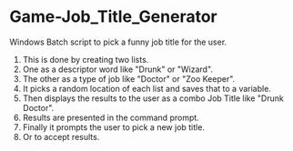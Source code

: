 # Game-Job_Title_Generator
Windows Batch script to pick a funny job title for the user.

1) This is done by creating two lists.
2) One as a descriptor word like "Drunk" or "Wizard".
3) The other as a type of job like "Doctor" or "Zoo Keeper".
4) It picks a random location of each list and saves that to a variable.
5) Then displays the results to the user as a combo Job Title like "Drunk Doctor".
6) Results are presented in the command prompt.
7) Finally it prompts the user to pick a new job title.
8) Or to accept results.
